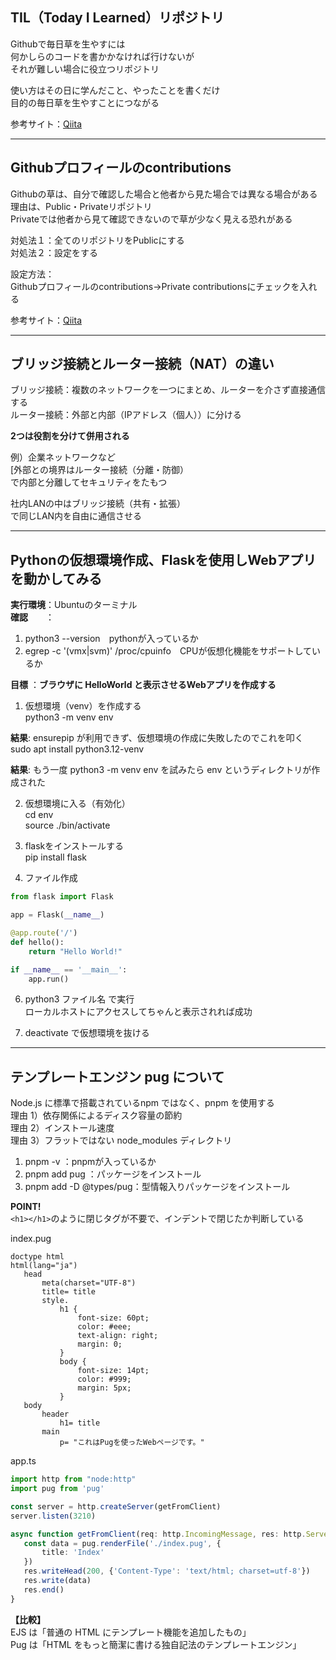 ## TIL（Today I Learned）リポジトリ
Githubで毎日草を生やすには  
何かしらのコードを書かかなければ行けないが  
それが難しい場合に役立つリポジトリ  
  
使い方はその日に学んだこと、やったことを書くだけ  
目的の毎日草を生やすことにつながる  
  
参考サイト：[Qiita](https://qiita.com/kumaryoya/items/4cb59023ee8896a328d2)  
  


---

## Githubプロフィールのcontributions
Githubの草は、自分で確認した場合と他者から見た場合では異なる場合がある  
理由は、Public・Privateリポジトリ  
Privateでは他者から見て確認できないので草が少なく見える恐れがある  
  
対処法１：全てのリポジトリをPublicにする  
対処法２：設定をする  
  
設定方法：  
Githubプロフィールのcontributions→Private contributionsにチェックを入れる  
  
参考サイト：[Qiita](https://qiita.com/kumaryoya/items/4cb59023ee8896a328d2)  


  
---

## ブリッジ接続とルーター接続（NAT）の違い  
ブリッジ接続：複数のネットワークを一つにまとめ、ルーターを介さず直接通信する  
ルーター接続：外部と内部（IPアドレス（個人））に分ける  
  
**2つは役割を分けて併用される**   

例）企業ネットワークなど  
[外部との境界はルーター接続（分離・防御）  
で内部と分離してセキュリティをたもつ  
  
社内LANの中はブリッジ接続（共有・拡張）  
で同じLAN内を自由に通信させる  
  
  
  
---

## Pythonの仮想環境作成、Flaskを使用しWebアプリを動かしてみる
**実行環境**：Ubuntuのターミナル  
**確認**　　：
1. python3 --version　pythonが入っているか  
2. egrep -c '(vmx|svm)' /proc/cpuinfo　CPUが仮想化機能をサポートしているか

**目標**   ：**ブラウザに HelloWorld と表示させるWebアプリを作成する**  

1. 仮想環境（venv）を作成する  
python3 -m venv env  

**結果**: ensurepip が利用できず、仮想環境の作成に失敗したのでこれを叩く  
sudo apt install python3.12-venv  
  
**結果**: もう一度 python3 -m venv env を試みたら env というディレクトリが作成された  
  
2. 仮想環境に入る（有効化）  
cd env  
source ./bin/activate  
  
3. flaskをインストールする  
pip install flask  
  
4. ファイル作成  
```python
from flask import Flask

app = Flask(__name__)

@app.route('/')
def hello():
    return "Hello World!"

if __name__ == '__main__':
    app.run()
```
6. python3 ファイル名 で実行  
ローカルホストにアクセスしてちゃんと表示されれば成功  
  
7. deactivate で仮想環境を抜ける
  
  
  
---

## テンプレートエンジン pug について  
Node.js に標準で搭載されているnpm ではなく、pnpm を使用する  
理由 1）依存関係によるディスク容量の節約  
理由 2）インストール速度  
理由 3）フラットではない node_modules ディレクトリ  
  
1. pnpm -v               ：pnpmが入っているか  
2. pnpm add pug          ：パッケージをインストール  
3. pnpm add -D @types/pug：型情報入りパッケージをインストール  
  
**POINT!**  
`<h1></h1>`のように閉じタグが不要で、インデントで閉じたか判断している  
  
index.pug  
``` 
doctype html
html(lang="ja")
   head
       meta(charset="UTF-8")
       title= title
       style. 
           h1 {
               font-size: 60pt;
               color: #eee;
               text-align: right;
               margin: 0;
           }
           body {
               font-size: 14pt;
               color: #999;
               margin: 5px;
           }
   body
       header
           h1= title
       main
           p= "これはPugを使ったWebページです。"
```
app.ts  
``` typescript 
import http from "node:http"
import pug from 'pug'

const server = http.createServer(getFromClient)
server.listen(3210)

async function getFromClient(req: http.IncomingMessage, res: http.ServerResponse) {
   const data = pug.renderFile('./index.pug', {
       title: 'Index'
   })
   res.writeHead(200, {'Content-Type': 'text/html; charset=utf-8'})
   res.write(data)
   res.end()
}
```
**【比較】**  
EJS は「普通の HTML にテンプレート機能を追加したもの」  
Pug は「HTML をもっと簡潔に書ける独自記法のテンプレートエンジン」  
